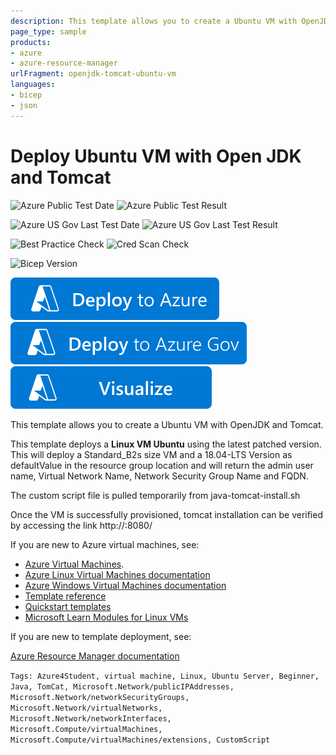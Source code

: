 ```yaml
---
description: This template allows you to create a Ubuntu VM with OpenJDK and Tomcat. Currently custom script file is pulled temporarily from https link on raw.githubusercontent.com/snallami/templates/master/ubuntu/java-tomcat-install.sh. Once the VM is successfully provisioned, tomcat installation can be verified by accessing the http link [FQDN name or public IP]&#58;8080/ 
page_type: sample
products:
- azure
- azure-resource-manager
urlFragment: openjdk-tomcat-ubuntu-vm
languages:
- bicep
- json
---
```

# Deploy Ubuntu VM with Open JDK and Tomcat

![Azure Public Test Date](https://azurequickstartsservice.blob.core.windows.net/badges/application-workloads/tomcat/openjdk-tomcat-ubuntu-vm/PublicLastTestDate.svg)
![Azure Public Test Result](https://azurequickstartsservice.blob.core.windows.net/badges/application-workloads/tomcat/openjdk-tomcat-ubuntu-vm/PublicDeployment.svg)

![Azure US Gov Last Test Date](https://azurequickstartsservice.blob.core.windows.net/badges/application-workloads/tomcat/openjdk-tomcat-ubuntu-vm/FairfaxLastTestDate.svg)
![Azure US Gov Last Test Result](https://azurequickstartsservice.blob.core.windows.net/badges/application-workloads/tomcat/openjdk-tomcat-ubuntu-vm/FairfaxDeployment.svg)

![Best Practice Check](https://azurequickstartsservice.blob.core.windows.net/badges/application-workloads/tomcat/openjdk-tomcat-ubuntu-vm/BestPracticeResult.svg)
![Cred Scan Check](https://azurequickstartsservice.blob.core.windows.net/badges/application-workloads/tomcat/openjdk-tomcat-ubuntu-vm/CredScanResult.svg)

![Bicep Version](https://azurequickstartsservice.blob.core.windows.net/badges/application-workloads/tomcat/openjdk-tomcat-ubuntu-vm/BicepVersion.svg)

[![Deploy To Azure](https://raw.githubusercontent.com/Azure/azure-quickstart-templates/master/1-CONTRIBUTION-GUIDE/images/deploytoazure.svg?sanitize=true)](https://portal.azure.com/#create/Microsoft.Template/uri/https%3A%2F%2Fraw.githubusercontent.com%2FAzure%2Fazure-quickstart-templates%2Fmaster%2Fapplication-workloads%2Ftomcat%2Fopenjdk-tomcat-ubuntu-vm%2Fazuredeploy.json)
[![Deploy To Azure US Gov](https://raw.githubusercontent.com/Azure/azure-quickstart-templates/master/1-CONTRIBUTION-GUIDE/images/deploytoazuregov.svg?sanitize=true)](https://portal.azure.us/#create/Microsoft.Template/uri/https%3A%2F%2Fraw.githubusercontent.com%2FAzure%2Fazure-quickstart-templates%2Fmaster%2Fapplication-workloads%2Ftomcat%2Fopenjdk-tomcat-ubuntu-vm%2Fazuredeploy.json)
[![Visualize](https://raw.githubusercontent.com/Azure/azure-quickstart-templates/master/1-CONTRIBUTION-GUIDE/images/visualizebutton.svg?sanitize=true)](http://armviz.io/#/?load=https%3A%2F%2Fraw.githubusercontent.com%2FAzure%2Fazure-quickstart-templates%2Fmaster%2Fapplication-workloads%2Ftomcat%2Fopenjdk-tomcat-ubuntu-vm%2Fazuredeploy.json)

This template allows you to create a Ubuntu VM with OpenJDK and Tomcat.

This template deploys a **Linux VM Ubuntu** using the latest patched version. This will deploy a Standard_B2s size VM and a 18.04-LTS Version as defaultValue in the resource group location and will return the admin user name, Virtual Network Name, Network Security Group Name and FQDN.

The custom script file is pulled temporarily from java-tomcat-install.sh

Once the VM is successfully provisioned, tomcat installation can be verified by accessing the link http://<FQDN name or public IP>:8080/

If you are new to Azure virtual machines, see:

- [Azure Virtual Machines](https://azure.microsoft.com/services/virtual-machines/).
- [Azure Linux Virtual Machines documentation](https://learn.microsoft.com/azure/virtual-machines/linux/)
- [Azure Windows Virtual Machines documentation](https://learn.microsoft.com/azure/virtual-machines/windows/)
- [Template reference](https://learn.microsoft.com/azure/templates/microsoft.compute/allversions)
- [Quickstart templates](https://azure.microsoft.com/resources/templates/?resourceType=Microsoft.Compute&pageNumber=1&sort=Popular)
- [Microsoft Learn Modules for Linux VMs](https://learn.microsoft.com/learn/browse/?term=linux%20Virtual%20Machine)

If you are new to template deployment, see:

[Azure Resource Manager documentation](https://learn.microsoft.com/azure/azure-resource-manager/)

`Tags: Azure4Student, virtual machine, Linux, Ubuntu Server, Beginner, Java, TomCat, Microsoft.Network/publicIPAddresses, Microsoft.Network/networkSecurityGroups, Microsoft.Network/virtualNetworks, Microsoft.Network/networkInterfaces, Microsoft.Compute/virtualMachines, Microsoft.Compute/virtualMachines/extensions, CustomScript`

